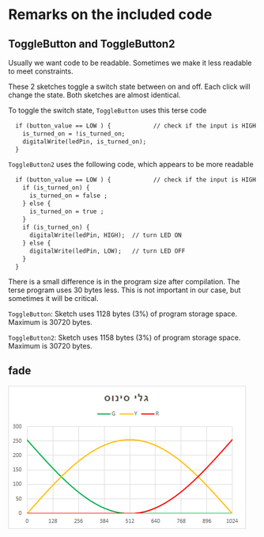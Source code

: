 # Remarks on the included code
## ToggleButton and ToggleButton2
Usually we want code to be readable. Sometimes we make it less readable to meet constraints. 

These 2 sketches toggle a switch state between on and off. Each click will change the state. 
Both sketches are almost identical. 

To toggle the switch state, `ToggleButton` uses this terse code
```
  if (button_value == LOW ) {            // check if the input is HIGH
    is_turned_on = !is_turned_on; 
    digitalWrite(ledPin, is_turned_on);
  }
```
`ToggleButton2`	uses the following code, which appears to be more readable
```
  if (button_value == LOW ) {            // check if the input is HIGH
    if (is_turned_on) { 
      is_turned_on = false ;
    } else {
      is_turned_on = true ;
    }
    if (is_turned_on) {
      digitalWrite(ledPin, HIGH);  // turn LED ON
    } else {
      digitalWrite(ledPin, LOW);   // turn LED OFF
    }
  }
```
There is a small difference is in the program size after compilation. The terse program uses 30 bytes less. This is not important in our case, but sometimes it will be critical. 

`ToggleButton`: Sketch uses 1128 bytes (3%) of program storage space. Maximum is 30720 bytes. 

`ToggleButton2`: Sketch uses 1158 bytes (3%) of program storage space. Maximum is 30720 bytes. 



## fade 
![Sine waves](../images/TrafficLight-02-fade-image-01.png "Pure sine waves")